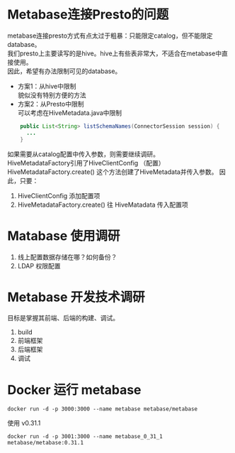 # Metabase连接Presto的问题
metabase连接presto方式有点太过于粗暴：只能限定catalog，但不能限定database。  
我们presto上主要读写的是hive。hive上有些表非常大，不适合在metabase中直接使用。  
因此，希望有办法限制可见的database。

* 方案1：从hive中限制  
貌似没有特别方便的方法
* 方案2：从Presto中限制  
可以考虑在HiveMetadata.java中限制
```java
    public List<String> listSchemaNames(ConnectorSession session) {
      ...
    }
```
如果需要从catalog配置中传入参数，则需要继续调研。  
HiveMetadataFactory引用了HiveClientConfig （配置）  
HiveMetadataFactory.create() 这个方法创建了HiveMetadata并传入参数。
因此，只要：
  1. HiveClientConfig 添加配置项
  1. HiveMetadataFactory.create() 往 HiveMatadata 传入配置项

# Matabase 使用调研
1. 线上配置数据存储在哪？如何备份？
1. LDAP 权限配置

# Metabase 开发技术调研
目标是掌握其前端、后端的构建、调试。
1. build
1. 前端框架
1. 后端框架
1. 调试

# Docker 运行 metabase
```shell
docker run -d -p 3000:3000 --name metabase metabase/metabase
```
使用 v0.31.1
```shell
docker run -d -p 3001:3000 --name metabase_0_31_1 metabase/metabase:0.31.1
```
